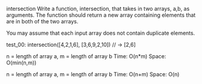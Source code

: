 intersection
Write a function, intersection, that takes in two arrays, a,b, as arguments. The function should return a new array containing elements that are in both of the two arrays.

You may assume that each input array does not contain duplicate elements.

test_00:
intersection([4,2,1,6], [3,6,9,2,10]) // -> [2,6]





n = length of array a, m = length of array b
Time: O(n*m)
Space: O(min(n,m))



n = length of array a, m = length of array b
Time: O(n+m)
Space: O(n)